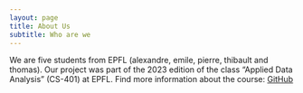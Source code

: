 ```yaml
---
layout: page
title: About Us
subtitle: Who are we 
---
```


We are five students from EPFL (alexandre, emile, pierre, thibault and thomas). Our project was part of the 2023 edition of the class “Applied Data Analysis” (CS-401) at EPFL. Find more information about the course: [GitHub](https://epfl-ada.github.io/teaching/fall2024/cs401/)
